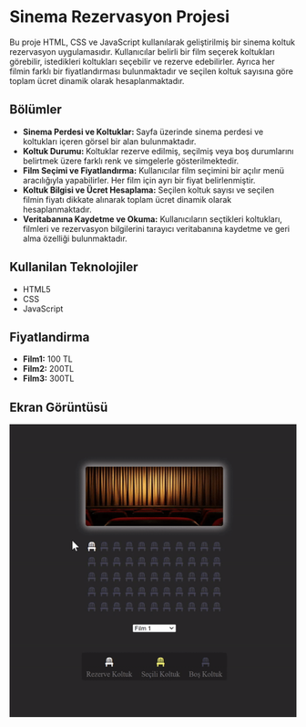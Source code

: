 <h1> Sinema Rezervasyon Projesi</h1>

Bu proje HTML, CSS ve JavaScript kullanılarak geliştirilmiş  bir sinema koltuk rezervasyon uygulamasıdır. Kullanıcılar belirli bir film seçerek koltukları görebilir, istedikleri koltukları seçebilir ve rezerve edebilirler. Ayrıca her filmin farklı bir fiyatlandırması bulunmaktadır ve seçilen koltuk sayısına göre toplam ücret dinamik olarak hesaplanmaktadır.

<h2> Bölümler</h2>

<ul>
<li> <b>Sinema Perdesi ve Koltuklar: </b> Sayfa üzerinde sinema perdesi ve koltukları içeren görsel bir alan bulunmaktadır.</li>
<li><b>Koltuk Durumu: </b> Koltuklar rezerve edilmiş, seçilmiş veya boş durumlarını belirtmek üzere farklı renk ve simgelerle gösterilmektedir.</li>
<li><b>Film Seçimi ve Fiyatlandırma:</b> Kullanıcılar film seçimini bir açılır menü aracılığıyla yapabilirler. Her film için ayrı bir fiyat belirlenmiştir.</li>
<li><b>Koltuk Bilgisi ve Ücret Hesaplama:</b> Seçilen koltuk sayısı ve seçilen filmin fiyatı dikkate alınarak toplam ücret dinamik olarak hesaplanmaktadır.</li>
<li><b>Veritabanına Kaydetme ve Okuma:</b> Kullanıcıların seçtikleri koltukları, filmleri ve rezervasyon bilgilerini tarayıcı veritabanına kaydetme ve geri alma özelliği bulunmaktadır.</li>
</ul>


<h2> Kullanilan Teknolojiler </h2>
<ul>
<li>HTML5</li>
<li>CSS</li>
<li>JavaScript</li>
</ul>

<h2> Fiyatlandirma </h2>
<ul>
<li><b>Film1:</b> 100 TL</li>
<li><b>Film2:</b> 200TL</li>
<li><b>Film3:</b> 300TL </li>
</ul>

<h2>Ekran Görüntüsü</h2>

![](SinemaG.gif)
